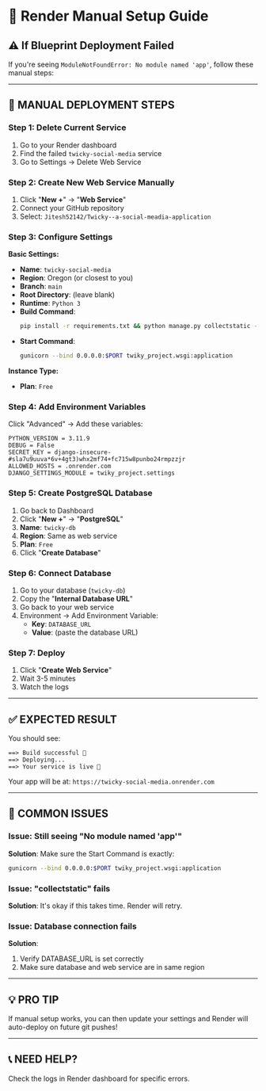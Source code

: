 # 🚀 Render Manual Setup Guide

## ⚠️ If Blueprint Deployment Failed

If you're seeing `ModuleNotFoundError: No module named 'app'`, follow these manual steps:

---

## 📝 **MANUAL DEPLOYMENT STEPS**

### **Step 1: Delete Current Service**
1. Go to your Render dashboard
2. Find the failed `twicky-social-media` service
3. Go to Settings → Delete Web Service

### **Step 2: Create New Web Service Manually**

1. Click "**New +**" → "**Web Service**"
2. Connect your GitHub repository
3. Select: `Jitesh52142/Twicky--a-social-meadia-application`

### **Step 3: Configure Settings**

**Basic Settings:**
- **Name**: `twicky-social-media`
- **Region**: Oregon (or closest to you)
- **Branch**: `main`
- **Root Directory**: (leave blank)
- **Runtime**: `Python 3`
- **Build Command**:
  ```bash
  pip install -r requirements.txt && python manage.py collectstatic --noinput --clear && python manage.py migrate --noinput
  ```
- **Start Command**:
  ```bash
  gunicorn --bind 0.0.0.0:$PORT twiky_project.wsgi:application
  ```

**Instance Type:**
- **Plan**: `Free`

### **Step 4: Add Environment Variables**

Click "Advanced" → Add these variables:

```
PYTHON_VERSION = 3.11.9
DEBUG = False
SECRET_KEY = django-insecure-#sla7u9uuva*6v+4gt3)whx2mf74+fc715w8punbo24rmpzzjr
ALLOWED_HOSTS = .onrender.com
DJANGO_SETTINGS_MODULE = twiky_project.settings
```

### **Step 5: Create PostgreSQL Database**

1. Go back to Dashboard
2. Click "**New +**" → "**PostgreSQL**"
3. **Name**: `twicky-db`
4. **Region**: Same as web service
5. **Plan**: `Free`
6. Click "**Create Database**"

### **Step 6: Connect Database**

1. Go to your database (`twicky-db`)
2. Copy the "**Internal Database URL**"
3. Go back to your web service
4. Environment → Add Environment Variable:
   - **Key**: `DATABASE_URL`
   - **Value**: (paste the database URL)

### **Step 7: Deploy**

1. Click "**Create Web Service**"
2. Wait 3-5 minutes
3. Watch the logs

---

## ✅ **EXPECTED RESULT**

You should see:
```
==> Build successful 🎉
==> Deploying...
==> Your service is live 🎉
```

Your app will be at: `https://twicky-social-media.onrender.com`

---

## 🚨 **COMMON ISSUES**

### **Issue: Still seeing "No module named 'app'"**
**Solution**: Make sure the Start Command is exactly:
```bash
gunicorn --bind 0.0.0.0:$PORT twiky_project.wsgi:application
```

### **Issue: "collectstatic" fails**
**Solution**: It's okay if this takes time. Render will retry.

### **Issue: Database connection fails**
**Solution**: 
1. Verify DATABASE_URL is set correctly
2. Make sure database and web service are in same region

---

## 💡 **PRO TIP**

If manual setup works, you can then update your settings and Render will auto-deploy on future git pushes!

---

## 📞 **NEED HELP?**

Check the logs in Render dashboard for specific errors.
